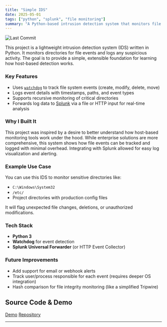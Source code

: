 ```yaml
---
title: "Simple IDS"
date: 2025-05-01
tags: ["python", "splunk", "file monitoring"]
summary: "A Python-based intrusion detection system that monitors file events and forwards logs to Splunk."
---
```

![Last Commit](https://img.shields.io/github/last-commit/jaredcoderman/Simple-IDS)

This project is a lightweight intrusion detection system (IDS) written in Python. It monitors directories for file events and logs any suspicious activity. The goal is to provide a simple, extensible foundation for learning how host-based detection works.

### Key Features

- Uses [`watchdog`](https://github.com/gorakhargosh/watchdog) to track file system events (create, modify, delete, move)
- Logs event details with timestamps, paths, and event types
- Supports recursive monitoring of critical directories
- Forwards log data to [Splunk](https://www.splunk.com/) via a file or HTTP input for real-time analysis

### Why I Built It

This project was inspired by a desire to better understand how host-based monitoring tools work under the hood. While enterprise solutions are more comprehensive, this system shows how file events can be tracked and logged with minimal overhead. Integrating with Splunk allowed for easy log visualization and alerting.

### Example Use Case

You can use this IDS to monitor sensitive directories like:

- `C:\Windows\System32`
- `/etc/`
- Project directories with production config files

It will flag unexpected file changes, deletions, or unauthorized modifications.

### Tech Stack

- **Python 3**
- **Watchdog** for event detection
- **Splunk Universal Forwarder** (or HTTP Event Collector)

### Future Improvements

- Add support for email or webhook alerts
- Track user/process responsible for each event (requires deeper OS integration)
- Hash comparison for file integrity monitoring (like a simplified Tripwire)

## Source Code & Demo

[Demo](https://www.youtube.com/watch?v=qe-RiYsNDZ4 )
[Repository](https://github.com/jaredcoderman/Simple-IDS)

---
